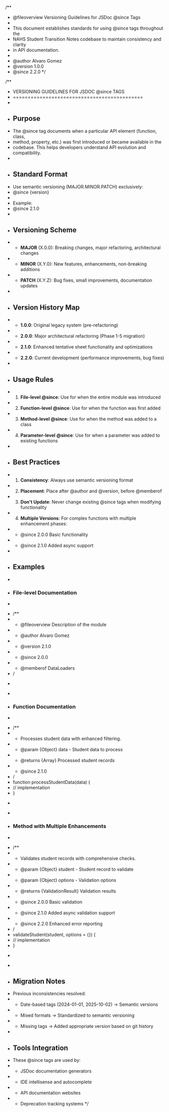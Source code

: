 /**
 * @fileoverview Versioning Guidelines for JSDoc @since Tags
 * 
 * This document establishes standards for using @since tags throughout the
 * NAHS Student Transition Notes codebase to maintain consistency and clarity
 * in API documentation.
 * 
 * @author Alvaro Gomez
 * @version 1.0.0
 * @since 2.2.0
 */

/**
 * VERSIONING GUIDELINES FOR JSDOC @since TAGS
 * ============================================
 * 
 * ## Purpose
 * The @since tag documents when a particular API element (function, class, 
 * method, property, etc.) was first introduced or became available in the
 * codebase. This helps developers understand API evolution and compatibility.
 * 
 * ## Standard Format
 * Use semantic versioning (MAJOR.MINOR.PATCH) exclusively:
 * @since {version}
 * 
 * Example:
 * @since 2.1.0
 * 
 * ## Versioning Scheme
 * - **MAJOR** (X.0.0): Breaking changes, major refactoring, architectural changes
 * - **MINOR** (X.Y.0): New features, enhancements, non-breaking additions
 * - **PATCH** (X.Y.Z): Bug fixes, small improvements, documentation updates
 * 
 * ## Version History Map
 * - **1.0.0**: Original legacy system (pre-refactoring)
 * - **2.0.0**: Major architectural refactoring (Phase 1-5 migration)
 * - **2.1.0**: Enhanced tentative sheet functionality and optimizations
 * - **2.2.0**: Current development (performance improvements, bug fixes)
 * 
 * ## Usage Rules
 * 1. **File-level @since**: Use for when the entire module was introduced
 * 2. **Function-level @since**: Use for when the function was first added
 * 3. **Method-level @since**: Use for when the method was added to a class
 * 4. **Parameter-level @since**: Use for when a parameter was added to existing functions
 * 
 * ## Best Practices
 * 1. **Consistency**: Always use semantic versioning format
 * 2. **Placement**: Place after @author and @version, before @memberof
 * 3. **Don't Update**: Never change existing @since tags when modifying functionality
 * 4. **Multiple Versions**: For complex functions with multiple enhancement phases:
 *    - @since 2.0.0 Basic functionality
 *    - @since 2.1.0 Added async support
 * 
 * ## Examples
 * 
 * ### File-level Documentation
 * ```javascript
 * /**
 *  * @fileoverview Description of the module
 *  * @author Alvaro Gomez
 *  * @version 2.1.0
 *  * @since 2.0.0
 *  * @memberof DataLoaders
 *  /
 * ```
 * 
 * ### Function Documentation
 * ```javascript
 * /**
 *  * Processes student data with enhanced filtering.
 *  * @param {Object} data - Student data to process
 *  * @returns {Array} Processed student records
 *  * @since 2.1.0
 *  /
 * function processStudentData(data) {
 *   // implementation
 * }
 * ```
 * 
 * ### Method with Multiple Enhancements
 * ```javascript
 * /**
 *  * Validates student records with comprehensive checks.
 *  * @param {Object} student - Student record to validate
 *  * @param {Object} options - Validation options
 *  * @returns {ValidationResult} Validation results
 *  * @since 2.0.0 Basic validation
 *  * @since 2.1.0 Added async validation support
 *  * @since 2.2.0 Enhanced error reporting
 *  /
 * validateStudent(student, options = {}) {
 *   // implementation
 * }
 * ```
 * 
 * ## Migration Notes
 * Previous inconsistencies resolved:
 * - Date-based tags (2024-01-01, 2025-10-02) → Semantic versions
 * - Mixed formats → Standardized to semantic versioning
 * - Missing tags → Added appropriate version based on git history
 * 
 * ## Tools Integration
 * These @since tags are used by:
 * - JSDoc documentation generators
 * - IDE intellisense and autocomplete
 * - API documentation websites
 * - Deprecation tracking systems
 */
